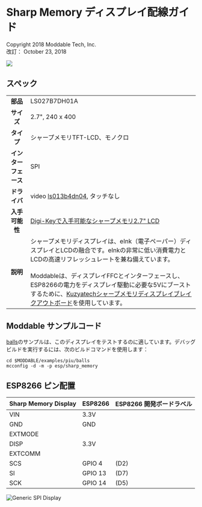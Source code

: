 # Sharp Memory ディスプレイ配線ガイド
Copyright 2018 Moddable Tech, Inc.<BR>
改訂： October 23, 2018

![](./images/Sharp_Memory_LCD_LS027B7DH01.jpg)

## スペック

| | |
| :---: | :--- |
| **部品** | LS027B7DH01A
| **サイズ** | 2.7", 240 x 400
| **タイプ** | シャープメモリTFT-LCD、モノクロ
| **インターフェース** | SPI
| **ドライバ** | video [ls013b4dn04](../../documentation/drivers/ls013b4dn04/ls013b4dn04.md), タッチなし
| **入手可能性** | [Digi-Keyで入手可能なシャープメモリ2.7" LCD](https://www.digikey.com/product-detail/en/sharp-microelectronics/LS027B7DH01A/425-2908-ND/5054067?utm_adgroup=Optoelectronics&gclid=Cj0KCQiAvrfSBRC2ARIsAFumcm-L2iz88RlcYf9Z1MU0J1ZW97VgAa0oPoDBgqYSIIRUyZnhGNURyY4aAjIgEALw_wcB)
| **説明** | シャープメモリディスプレイは、eInk（電子ペーパー）ディスプレイとLCDの融合です。eInkの非常に低い消費電力とLCDの高速リフレッシュレートを兼ね備えています。<BR><BR>Moddableは、ディスプレイFFCとインターフェースし、ESP8266の電力をディスプレイ駆動に必要な5Vにブーストするために、[Kuzyatechシャープメモリディスプレイブレイクアウトボード](https://www.tindie.com/products/kuzyatech/sharp-memory-lcd-breakout-a2/)を使用しています。

## Moddable サンプルコード

[balls](../../examples/piu/balls/)のサンプルは、このディスプレイをテストするのに適しています。デバッグビルドを実行するには、次のビルドコマンドを使用します：

```
cd $MODDABLE/examples/piu/balls
mcconfig -d -m -p esp/sharp_memory
```

## ESP8266 ピン配置

| Sharp Memory Display | ESP8266 | ESP8266 開発ボードラベル |
| --- | --- | --- |
| VIN | 3.3V |
| GND | GND |
| EXTMODE |  |
| DISP | 3.3V |
| EXTCOMM |  |
| SCS | GPIO 4 | (D2) |
| SI | GPIO 13 | (D7) |
| SCK | GPIO 14 | (D5) |

![Generic SPI Display](images/wiring-Kuzyatech-sharp-2.7.jpg)
